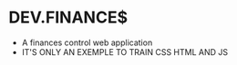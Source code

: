 # DEV.FINANCE$

- A  finances control web application 
- IT'S ONLY AN EXEMPLE TO TRAIN CSS HTML AND JS